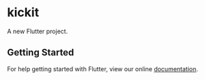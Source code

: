# kickit

A new Flutter project.

## Getting Started

For help getting started with Flutter, view our online
[documentation](https://flutter.io/).
